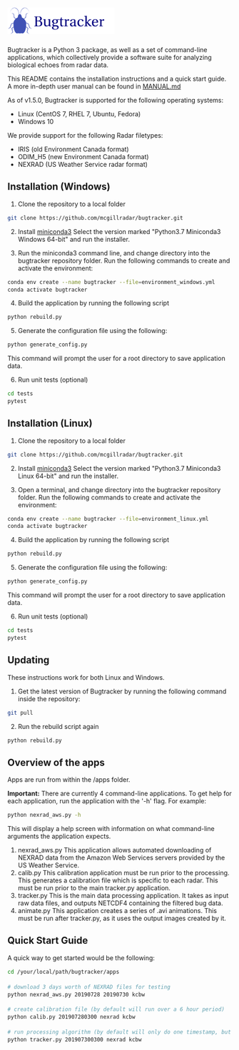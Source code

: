 # <img alt="Bugtracker" src="bugtracker_logo.png" height="60">

Bugtracker is a Python 3 package, as well as a set of command-line applications, which collectively provide a software suite for analyzing biological echoes from radar data.

This README contains the installation instructions and a quick start guide. A more in-depth user manual can be found in [MANUAL.md](https://github.com/mcgillradar/bugtracker/blob/master/MANUAL.md)

As of v1.5.0, Bugtracker is supported for the following operating systems:
* Linux (CentOS 7, RHEL 7, Ubuntu, Fedora)
* Windows 10

We provide support for the following Radar filetypes:
* IRIS (old Environment Canada format)
* ODIM_H5 (new Environment Canada format)
* NEXRAD (US Weather Service radar format)

## Installation (Windows)

1. Clone the repository to a local folder

```sh
git clone https://github.com/mcgillradar/bugtracker.git
```

2. Install [miniconda3](https://docs.conda.io/en/latest/miniconda.html)
Select the version marked "Python3.7 Miniconda3 Windows 64-bit" and run the installer.

3. Run the miniconda3 command line, and change directory into the bugtracker repository folder. Run the following commands to create and activate the environment:

```sh
conda env create --name bugtracker --file=environment_windows.yml
conda activate bugtracker
```

4. Build the application by running the following script

```sh
python rebuild.py
```

5. Generate the configuration file using the following:
```sh
python generate_config.py
```

This command will prompt the user for a root directory to save application data.

6. Run unit tests (optional)
```sh
cd tests
pytest
```

## Installation (Linux)

1. Clone the repository to a local folder

```sh
git clone https://github.com/mcgillradar/bugtracker.git
```

2. Install [miniconda3](https://docs.conda.io/en/latest/miniconda.html)
Select the version marked "Python3.7 Miniconda3 Linux 64-bit" and run the installer.

3. Open a terminal, and change directory into the bugtracker repository folder. Run the following commands to create and activate the environment:

```sh
conda env create --name bugtracker --file=environment_linux.yml
conda activate bugtracker
```

4. Build the application by running the following script

```sh
python rebuild.py
```

5. Generate the configuration file using the following:
```sh
python generate_config.py
```

This command will prompt the user for a root directory to save application data.

6. Run unit tests (optional)
```sh
cd tests
pytest
```

## Updating

These instructions work for both Linux and Windows.

1. Get the latest version of Bugtracker by running the following command inside the repository:

```sh
git pull
```

2. Run the rebuild script again

```sh
python rebuild.py
```

## Overview of the apps

Apps are run from within the /apps folder.

**Important:** There are currently 4 command-line applications. To get help for each application, run the application with the '-h' flag. For example:

```sh
python nexrad_aws.py -h
```

This will display a help screen with information on what command-line arguments the application expects.

1. nexrad_aws.py
	This application allows automated downloading of NEXRAD data from the Amazon Web Services servers provided by the US Weather Service.
2. calib.py
	This calibration application must be run prior to the processing. This generates a calibration file which is specific to each radar. This must be run prior to the main tracker.py application.
3. tracker.py
	This is the main data processing application. It takes as input raw data files, and outputs NETCDF4 containing the filtered bug data.
4. animate.py
	This application creates a series of .avi animations. This must be run after tracker.py, as it uses the output images created by it.

## Quick Start Guide

A quick way to get started would be the following:

```sh
cd /your/local/path/bugtracker/apps

# download 3 days worth of NEXRAD files for testing
python nexrad_aws.py 20190728 20190730 kcbw

# create calibration file (by default will run over a 6 hour period)
python calib.py 201907280300 nexrad kcbw

# run processing algorithm (by default will only do one timestamp, but can be extended)
python tracker.py 201907300300 nexrad kcbw
```
